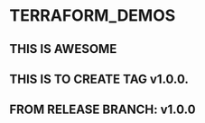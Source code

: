# TERRAFORM_DEMOS

## THIS IS AWESOME

## THIS IS TO CREATE TAG v1.0.0.

## FROM RELEASE BRANCH: v1.0.0
